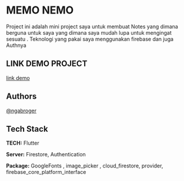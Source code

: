 
# MEMO NEMO

Project ini adalah mini project saya untuk membuat Notes yang dimana berguna untuk saya yang dimana saya mudah lupa untuk mengingat sesuatu . Teknologi yang pakai saya menggunakan firebase dan juga Authnya  

## LINK DEMO PROJECT

[link demo](https://drive.google.com/drive/folders/1nsllT7zV1Am26cc5T97t-1aaP-krQGAW?usp=sharing)

## Authors

[@ngabroger](https://www.github.com/ngabroger)


## Tech Stack

**TECH:** Flutter

**Server:** Firestore, Authentication

**Package:** GoogleFonts , image_picker , cloud_firestore, provider, firebase_core_platform_interface



